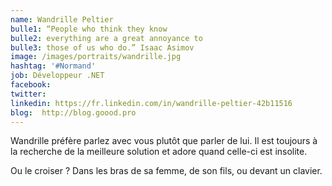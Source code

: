 ```yaml
---
name: Wandrille Peltier
bulle1: “People who think they know 
bulle2: everything are a great annoyance to
bulle3: those of us who do.” Isaac Asimov
image: /images/portraits/wandrille.jpg
hashtag: '#Normand'
job: Développeur .NET
facebook: 
twitter: 
linkedin: https://fr.linkedin.com/in/wandrille-peltier-42b11516
blog:  http://blog.goood.pro
---
```


Wandrille préfère parlez avec vous plutôt que parler de lui. 
Il est toujours à la recherche de la meilleure solution et adore quand celle-ci est insolite.

Ou le croiser ? Dans les bras de sa femme, de son fils, ou devant un clavier.
